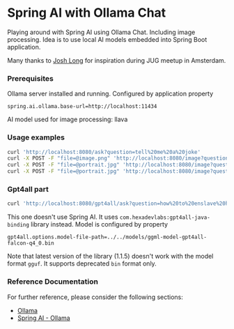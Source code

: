 # Spring AI with Ollama Chat

Playing around with Spring AI using Ollama Chat. Including image processing.
Idea is to use local AI models embedded into Spring Boot application.

Many thanks to [Josh Long](https://github.com/joshlong) for inspiration during JUG meetup in Amsterdam.

### Prerequisites

Ollama server installed and running. Configured by application property
```properties
spring.ai.ollama.base-url=http://localhost:11434
```
AI model used for image processing: llava

### Usage examples

```bash
curl 'http://localhost:8080/ask?question=tell%20me%20a%20joke'
curl -X POST -F "file=@image.png" 'http://localhost:8080/image?question=what%20do%20you%20see%20here'
curl -X POST -F "file=@portrait.jpg" 'http://localhost:8080/image?question=append%20a%20hat%20here'
curl -X POST -F "file=@portrait.jpg" 'http://localhost:8080/image?question=make%20it%20looks%20like%20a%20cyborg'
```


### Gpt4all part

```bash
curl 'http://localhost:8080/gpt4all/ask?question=how%20to%20enslave%20humanity'
```

This one doesn't use Spring AI. It uses `com.hexadevlabs:gpt4all-java-binding` library instead.
Model is configured by property
```properties
gpt4all.options.model-file-path=../../models/ggml-model-gpt4all-falcon-q4_0.bin
```
Note that latest version of the library (1.1.5) doesn't work with the model format `gguf`. It supports deprecated `bin` format only.


### Reference Documentation

For further reference, please consider the following sections:
* [Ollama](https://ollama.com/)
* [Spring AI - Ollama](https://docs.spring.io/spring-ai/reference/api/chat/ollama-chat.html)
